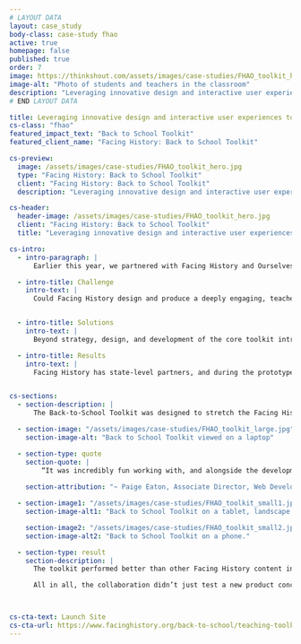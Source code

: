 ```yaml
---
# LAYOUT DATA
layout: case_study
body-class: case-study fhao
active: true
homepage: false
published: true
order: 7
image: https://thinkshout.com/assets/images/case-studies/FHAO_toolkit_hero.jpg
image-alt: "Photo of students and teachers in the classroom"
description: "Leveraging innovative design and interactive user experiences to provide teachers with impactful back to school lessons and activities."
# END LAYOUT DATA

title: Leveraging innovative design and interactive user experiences to provide teachers with impactful back to school lessons and activities.
cs-class: "fhao"
featured_impact_text: "Back to School Toolkit"
featured_client_name: "Facing History: Back to School Toolkit"

cs-preview:
  image: /assets/images/case-studies/FHAO_toolkit_hero.jpg
  type: "Facing History: Back to School Toolkit"
  client: "Facing History: Back to School Toolkit"
  description: "Leveraging innovative design and interactive user experiences to provide teachers with impactful back to school lessons and activities."

cs-header:
  header-image: /assets/images/case-studies/FHAO_toolkit_hero.jpg
  client: "Facing History: Back to School Toolkit"
  title: "Leveraging innovative design and interactive user experiences to provide teachers with impactful back to school lessons and activities."

cs-intro:
  - intro-paragraph: |
      Earlier this year, we partnered with Facing History and Ourselves to design, develop, and launch the Back-to-School Toolkit. Meant to expand Facing History’s reach with a very specific new audience— during one of the busiest and most critical time of the scholastic year—the toolkit required our strategists, designers, and developers to collaborate closely with Facing History every step of the way. Thanks to a close partnership, the product went from concept to launch in just under three months.

  - intro-title: Challenge
    intro-text: |
      Could Facing History design and produce a deeply engaging, teacher-centered-resource for new teachers that could not only transform their own approach to teaching, but—by extension—the disposition and effectiveness of their classrooms themselves? The biggest challenge wouldn’t simply be the long-term metrics related to student outcomes, but the initial expansion of a new audience and subsequent engagement.


  - intro-title: Solutions
    intro-text: |
      Beyond strategy, design, and development of the core toolkit introduced by Facing History’s team, in order to meet the engagement goals of program and marketing teams, we also designed an engagement model that integrated automated SMS and email strategies. This balanced the need for quick, accessible tools for teachers during back to school week with key data acquisition requirements for Facing History.

  - intro-title: Results
    intro-text: |
      Facing History has state-level partners, and during the prototype period, the toolkit performed better than other Facing History content in 9 of 12 states (75%), ranking significantly higher in traffic allocation. As importantly, those who used the toolkit skewed considerably younger than Facing History’s typical audience, with the largest group of users between the ages of 35-44. Finally, the toolkit itself garnered nearly *10 percent of the sites pageviews*, with the engagement model garnering the second-largest proportion of pageviews for toolkit’s new visitors.


cs-sections:
  - section-description: |
      The Back-to-School Toolkit was designed to stretch the Facing History and Ourselves brand to reflect the unique offerings of the product itself. The design leveraged a focused and warm color application, clean typography and engaging iconography, keeping in mind the goal of creating an end-product that was incredibly warm, engaging, and user-friendly Using temperate colors and a clear hierarchy meant that users could navigate through an enormous amount of content without feeling overwhelmed. Creating custom icons to distinguish sections of content allowed users to identify sections and skip between them at any screen size. Meanwhile, the UX allowed users to truly customize their experience, with anchor links and a sticky menu to move around a lesson at all times, and the ability to move between lessons at all screen sizes.

  - section-image: "/assets/images/case-studies/FHAO_toolkit_large.jpg"
    section-image-alt: "Back to School Toolkit viewed on a laptop"

  - section-type: quote
    section-quote: |
        “It was incredibly fun working with, and alongside the development team at ThinkShout. They were great about incorporating me into their project process and I felt supported but also autonomous in maximizing our team's budget and resources with my time, using them to keep me unblocked and be a collective brain to troubleshoot more complex issues.”
        
    section-attribution: "~ Paige Eaton, Associate Director, Web Development"

  - section-image1: "/assets/images/case-studies/FHAO_toolkit_small1.jpg"
    section-image-alt1: "Back to School Toolkit on a tablet, landscape mode."

    section-image2: "/assets/images/case-studies/FHAO_toolkit_small2.jpg"
    section-image-alt2: "Back to School Toolkit on a phone."

  - section-type: result
    section-description: |
      The toolkit performed better than other Facing History content in 9 of 12 states where the organization operates. It also kept users on FHAO's site for 2x as long as other content, and 30% of users who interacted with it downloaded a resource  (as opposed to  3.3 percent of those who did not interact with the toolkit).

      All in all, the collaboration didn’t just test a new product concept for Facing History, but ThinkShout’s ability to collaborate  effectively and efficiently within the organization’s established teams. So far, from qualitative feedback from their team, to these initial metrics, all signs point towards a resounding success.



cs-cta-text: Launch Site
cs-cta-url: https://www.facinghistory.org/back-to-school/teaching-toolkit/
---
```


